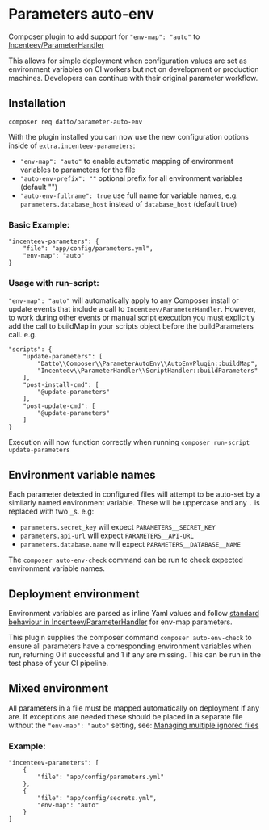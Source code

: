 # Parameters auto-env

Composer plugin to add support for `"env-map": "auto"` to
[Incenteev/ParameterHandler](https://github.com/Incenteev/ParameterHandler)

This allows for simple deployment when configuration values are set as environment variables on CI workers but not on
development or production machines. Developers can continue with their original parameter workflow.


## Installation

`composer req datto/parameter-auto-env`

With the plugin installed you can now use the new configuration options inside of `extra.incenteev-parameters`:
- `"env-map": "auto"` to enable automatic mapping of environment variables to parameters for the file
- `"auto-env-prefix": ""` optional prefix for all environment variables (default "")
- `"auto-env-fullname": true` use full name for variable names, e.g. `parameters.database_host` instead of
`database_host` (default true)

### Basic Example:
```
"incenteev-parameters": {
    "file": "app/config/parameters.yml",
    "env-map": "auto"
}
```

### Usage with run-script:
`"env-map": "auto"` will automatically apply to any Composer install or update events that include a call to
`Incenteev/ParameterHandler`. However, to work during other events or manual script execution you must explicitly add
the call to buildMap in your scripts object before the buildParameters call. e.g.
```
"scripts": {
    "update-parameters": [
        "Datto\\Composer\\ParameterAutoEnv\\AutoEnvPlugin::buildMap",
        "Incenteev\\ParameterHandler\\ScriptHandler::buildParameters"
    ],
    "post-install-cmd": [
        "@update-parameters"
    ],
    "post-update-cmd": [
        "@update-parameters"
    ]
}
```

Execution will now function correctly when running `composer run-script update-parameters`


## Environment variable names

Each parameter detected in configured files will attempt to be auto-set by a similarly named environment variable. These
will be uppercase and any `.` is replaced with two `_`s. e.g:
- `parameters.secret_key` will expect `PARAMETERS__SECRET_KEY`
- `parameters.api-url` will expect `PARAMETERS__API-URL`
- `parameters.database.name` will expect `PARAMETERS__DATABASE__NAME`

The `composer auto-env-check` command can be run to check expected environment variable names.


## Deployment environment

Environment variables are parsed as inline Yaml values and follow [standard behaviour in Incenteev/ParameterHandler][1]
for env-map parameters.

This plugin supplies the composer command `composer auto-env-check` to ensure all parameters have a corresponding
environment variables when run, returning 0 if successful and 1 if any are missing. This can be run in the test phase
of your CI pipeline.

[1]: https://github.com/Incenteev/ParameterHandler#using-environment-variables-to-set-the-parameters


## Mixed environment

All parameters in a file must be mapped automatically on deployment if any are. If exceptions are needed these should be
placed in a separate file without the `"env-map": "auto"` setting, see: [Managing multiple ignored files][2]

### Example:
```
"incenteev-parameters": [
    {
        "file": "app/config/parameters.yml"
    },
    {
        "file": "app/config/secrets.yml",
        "env-map": "auto"
    }
]
```

[2]: https://github.com/Incenteev/ParameterHandler#managing-multiple-ignored-files
